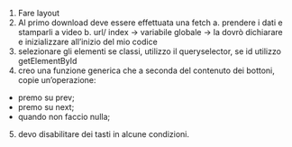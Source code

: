 1. Fare layout
2. Al primo download deve essere effettuata una fetch
   a. prendere i dati e stamparli a video
   b. url/ index → variabile globale → la dovrò dichiarare e inizializzare all’inizio del mio codice
3. selezionare gli elementi se classi, utilizzo il queryselector, se id utilizzo getElementById
4. creo una funzione generica che a seconda del contenuto dei bottoni, copie un’operazione:

- premo su prev;
- premo su next;
- quando non faccio nulla;

5. devo disabilitare dei tasti in alcune condizioni.
